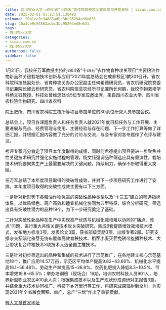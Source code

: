 ```yaml
---
title: 四川农业大学->四川省“十四五”农作物育种攻关栽培项目开局良好 | sicau.com.cn
date: 2022-02-01 01:22:51.130493
urlname: 20a1ce9c94883adbc3bc95294ed8e631
slug: 20a1ce9c94883adbc3bc95294ed8e631
tags: 
- 四川农业大学
categories:
- sicau.com.cn
- 四川农业大学
authorbox: false
sidebar: false
---
```

1月21日，我校任万军教授主持的四川省“十四五”农作物育种攻关项目“主要粮油作物新品种关键栽培技术创新与应用”2021年度总结会在成都校区1教301召开。省农科院科技处副处长、省育种攻关办办公室副主任何希德研究员，省农机研究院党委书记兼院长邱云桥研究员，省农科院信息农经所书记兼所长何鹏，我校作物栽培学科杨文钰教授、科技处曾维忠处长5位专家应邀出席，来自四川农业大学、四川省农科院作物研究、四川省农科
<!--more-->
院土肥所、四川省农科院生核所等项目参加单位的30余位研究人员参加会议。

总结会上，项目各课题负责人和任务负责人就2021年度目标任务与工作开展、主要进展与亮点、经费管理与使用、主要经验与存在问题、下一步工作打算等做了详细汇报，并根据汇报内容做了充分的讨论与交流，与会专家对各专题作了点评与建议。

考评专家充分肯定了项目本年度取得的成绩，同时何希德提出项目要进一步聚焦共性关键技术研究并强化实施过程的管理，杨文钰强调品种筛选应具有重演性，栽培技术研究要聚焦生产上最需要解决的关键问题，持续用力，确保不断取得重大突破。

任万军总结了本年度项目取得的突破性成效，并对下一步项目研究工作进行了安排。本年度项目取得的突破性成效主要有以下三方面。

一是针对新形势下各粮油作物急需的突破性品种类型以及“十三五”建立的筛选指标体系，以优质绿色、高产高效和适宜机械化协同为典型特征，综合分析研究，筛选出具有突破性潜力的品种19个，为下一步研究奠定了基础。

二针对突破性新品种在生产中实现高产优质与机械化栽培难以协同的“痛点、难点”问题，进行重大共性关键技术攻关突破研究。集成6套提质增效栽培技术模式，发布地方标准3项，发表论文3篇，获省部级奖励3项，出版专著2部。研究支撑杂交稻暗化催芽无纺布覆盖高效育秧技术、稻茬小麦灭茬免耕带旋播种技术、大豆带状复合种植技术3项技术入选全国主推技术。

三是针对初步筛选出的品种和集成的技术进行了示范推广，在各地建立核心示范基地18个，推广应用14.57万亩，示范区平均单产提高9.82~43.66%、机械化水平提高16.1~56.48%、劳动生产率提高15~38.8%、农药化肥投入降低8.3~10.5%、节本增效19.8~65.5%；举办培训班（现场会）16期，培训农村科技人员901人，培养新型职业农民400余人次；根据集成技术以及生产现状形成调研对策报告3篇。并结合重大技术协同推广、科技下乡万里行等工作，将研究成果辐射到全川，为实现2021年全省粮食面积、单产、总产“三增”作出了重要贡献。



[转入文章首发地址](https://news.sicau.edu.cn/info/1078/66568.htm)